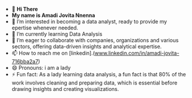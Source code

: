 - 👋 **Hi There**
- **My name is Amadi Jovita Nnenna**
- 👀 I’m interested in becoming a data analyst, ready to provide my epertise whenever needed.
- 🌱 I’m currently learning Data Analysis
- 💞️ I’m eager to collaborate with companies, organizations and various sectors, offering data-driven insights and analytical expertise.
- 📫 How to reach me on [linkedin].(www.linkedin.com/in/amadi-jovita-716bba2a7)
- 😄 Pronouns: i am a lady
- ⚡ Fun fact: As a lady learning data analysis, a fun fact is that 80% of the work involves cleaning and preparing data, which is essential before drawing insights and creating visualizations.
